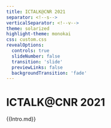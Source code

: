 ```yaml
---
title: ICTALK@CNR 2021
separator: <!--s-->
verticalSeparator: <!--v-->
theme: solarized
highlight-theme: monokai
css: custom.css
revealOptions:
  controls: true
  slideNumber: false
  transition: 'slide'
  previewLinks: false
  backgroundTransition: 'fade'
---
```


# ICTALK@CNR 2021

{{Intro.md}}

